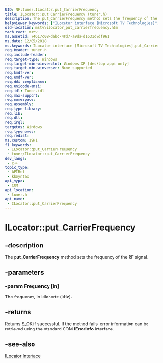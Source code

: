 ```yaml
---
UID: NF:tuner.ILocator.put_CarrierFrequency
title: ILocator::put_CarrierFrequency (tuner.h)
description: The put_CarrierFrequency method sets the frequency of the RF signal.
helpviewer_keywords: ["ILocator interface [Microsoft TV Technologies]","put_CarrierFrequency method","ILocator.put_CarrierFrequency","ILocator::put_CarrierFrequency","ILocatorput_CarrierFrequency","mstv.ilocator_put_carrierfrequency","put_CarrierFrequency","put_CarrierFrequency method [Microsoft TV Technologies]","put_CarrierFrequency method [Microsoft TV Technologies]","ILocator interface","tuner/ILocator::put_CarrierFrequency"]
old-location: mstv\ilocator_put_carrierfrequency.htm
tech.root: mstv
ms.assetid: 74617c08-dabc-48d7-a9da-d1631d7df961
ms.date: 12/05/2018
ms.keywords: ILocator interface [Microsoft TV Technologies],put_CarrierFrequency method, ILocator.put_CarrierFrequency, ILocator::put_CarrierFrequency, ILocatorput_CarrierFrequency, mstv.ilocator_put_carrierfrequency, put_CarrierFrequency, put_CarrierFrequency method [Microsoft TV Technologies], put_CarrierFrequency method [Microsoft TV Technologies],ILocator interface, tuner/ILocator::put_CarrierFrequency
req.header: tuner.h
req.include-header: 
req.target-type: Windows
req.target-min-winverclnt: Windows XP [desktop apps only]
req.target-min-winversvr: None supported
req.kmdf-ver: 
req.umdf-ver: 
req.ddi-compliance: 
req.unicode-ansi: 
req.idl: Tuner.idl
req.max-support: 
req.namespace: 
req.assembly: 
req.type-library: 
req.lib: 
req.dll: 
req.irql: 
targetos: Windows
req.typenames: 
req.redist: 
ms.custom: 19H1
f1_keywords:
 - ILocator::put_CarrierFrequency
 - tuner/ILocator::put_CarrierFrequency
dev_langs:
 - c++
topic_type:
 - APIRef
 - kbSyntax
api_type:
 - COM
api_location:
 - tuner.h
api_name:
 - ILocator::put_CarrierFrequency
---
```


# ILocator::put_CarrierFrequency


## -description

The <b>put_CarrierFrequency</b> method sets the frequency of the RF signal.

## -parameters

### -param Frequency [in]

The frequency, in kilohertz (kHz).

## -returns

Returns S_OK if successful. If the method fails, error information can be retrieved using the standard COM <b>IErrorInfo</b> interface.

## -see-also

<a href="/previous-versions/windows/desktop/api/tuner/nn-tuner-ilocator">ILocator Interface</a>

